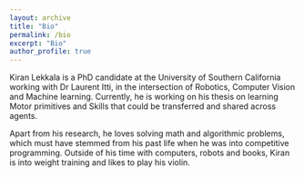 ```yaml
---
layout: archive
title: "Bio"
permalink: /bio
excerpt: "Bio"
author_profile: true
---
```



Kiran Lekkala is a PhD candidate at the University of Southern California working with Dr Laurent Itti, in the intersection of Robotics, Computer Vision and Machine learning. Currently, he is working on his thesis on learning Motor primitives and Skills that could be transferred and shared across agents.

Apart from his research, he loves solving math and algorithmic problems, which must have stemmed from his past life when he was into competitive programming. Outside of his time with computers, robots and books, Kiran is into weight training and likes to play his violin.
